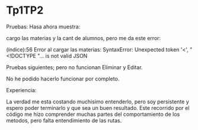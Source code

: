 # Tp1TP2

Pruebas: 
Hasa ahora muestra:

cargo las materias y la cant de alumnos, pero me da este error: 

(índice):56
Error al cargar las materias: SyntaxError: Unexpected token '<', "<!DOCTYPE "... is not valid JSON



Pruebas siguientes; pero no funcionan Eliminar y Editar. 



No he podido hacerlo funcionar por completo.

Experiencia:

La verdad me esta costando muchisimo entenderlo, pero soy persistente y espero poder terminarlo y que sea un buen resultado.
Este recorrido por el código me hizo comprender muchas partes del comportamiento de los metodos, pero falta entendimiento de las rutas.



